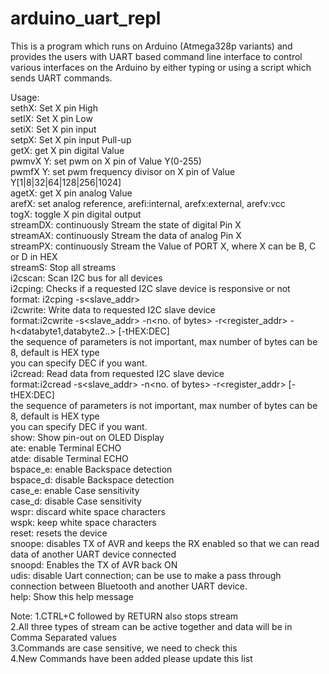 # arduino_uart_repl
This is a program which runs on Arduino (Atmega328p variants) and provides the users with UART based command line interface to control various interfaces on the Arduino by either typing or using a script which sends UART commands.

<p>Usage:<br />sethX: Set X pin High<br />setlX: Set X pin Low<br />setiX: Set X pin input<br />setpX: Set X pin input Pull-up<br />getX: get X pin digital Value<br />pwmvX Y: set pwm on X pin of Value Y(0-255)<br />pwmfX Y: set pwm frequency divisor on X pin of Value Y[1|8|32|64|128|256|1024]<br />agetX: get X pin analog Value<br />arefX: set analog reference, arefi:internal, arefx:external, arefv:vcc<br />togX: toggle X pin digital output<br />streamDX: continuously Stream the state of digital Pin X<br />streamAX: continuously Stream the data of analog Pin X<br />streamPX: continuously Stream the Value of PORT X, where X can be B, C or D in HEX<br />streamS: Stop all streams<br />i2cscan: Scan I2C bus for all devices<br />i2cping: Checks if a requested I2C slave device is responsive or not<br />format: i2cping -s&lt;slave_addr&gt;<br />i2cwrite: Write data to requested I2C slave device<br />format:i2cwrite -s&lt;slave_addr&gt; -n&lt;no. of bytes&gt; -r&lt;register_addr&gt; -h&lt;databyte1,databyte2..&gt; [-tHEX:DEC]<br />the sequence of parameters is not important, max number of bytes can be 8, default is HEX type<br />you can specify DEC if you want.<br />i2cread: Read data from requested I2C slave device<br />format:i2cread -s&lt;slave_addr&gt; -n&lt;no. of bytes&gt; -r&lt;register_addr&gt; [-tHEX:DEC]<br />the sequence of parameters is not important, max number of bytes can be 8, default is HEX type<br />you can specify DEC if you want.<br />show: Show pin-out on OLED Display<br />ate: enable Terminal ECHO<br />atde: disable Terminal ECHO<br />bspace_e: enable Backspace detection<br />bspace_d: disable Backspace detection<br />case_e: enable Case sensitivity<br />case_d: disable Case sensitivity<br />wspr: discard white space characters<br />wspk: keep white space characters<br />reset: resets the device<br />snoope: disables TX of AVR and keeps the RX enabled so that we can read data of another UART device connected<br />snoopd: Enables the TX of AVR back ON<br />udis: disable Uart connection; can be use to make a pass through connection between Bluetooth and another UART device.<br />help: Show this help message</p>
<p>Note: 1.CTRL+C followed by RETURN also stops stream<br />2.All three types of stream can be active together and data will be in Comma Separated values<br />3.Commands are case sensitive, we need to check this<br />4.New Commands have been added please update this list</p>
